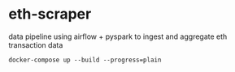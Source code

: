 # eth-scraper
data pipeline using airflow + pyspark to ingest and aggregate eth transaction data

```
docker-compose up --build --progress=plain
```